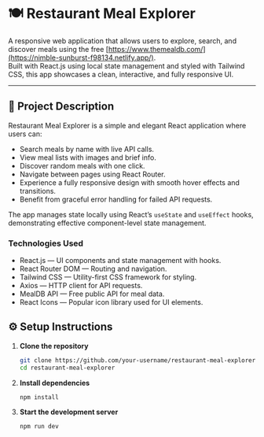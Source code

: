# 🍽️ Restaurant Meal Explorer

A responsive web application that allows users to explore, search, and discover meals using the free [https://www.themealdb.com/](https://nimble-sunburst-f98134.netlify.app/).  
Built with React.js using local state management and styled with Tailwind CSS, this app showcases a clean, interactive, and fully responsive UI.

---

## 📖 Project Description

Restaurant Meal Explorer is a simple and elegant React application where users can:

- Search meals by name with live API calls.
- View meal lists with images and brief info.
- Discover random meals with one click.
- Navigate between pages using React Router.
- Experience a fully responsive design with smooth hover effects and transitions.
- Benefit from graceful error handling for failed API requests.

The app manages state locally using React’s `useState` and `useEffect` hooks, demonstrating effective component-level state management.

### Technologies Used
 
  - React.js — UI components and state management with hooks.
  - React Router DOM — Routing and navigation.
  - Tailwind CSS — Utility-first CSS framework for styling.
  - Axios — HTTP client for API requests.
  - MealDB API — Free public API for meal data.
  - React Icons — Popular icon library used for UI elements.

## ⚙️ Setup Instructions

1. **Clone the repository**

   ```bash
   git clone https://github.com/your-username/restaurant-meal-explorer.git
   cd restaurant-meal-explorer
2. **Install dependencies**

     ```bash
    npm install

3. **Start the development server**
     ```bash 
     npm run dev